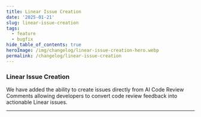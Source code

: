 ```yaml
---
title: Linear Issue Creation
date: '2025-01-21'
slug: linear-issue-creation
tags:
  - feature
  - bugfix
hide_table_of_contents: true
heroImage: /img/changelog/linear-issue-creation-hero.webp
permalink: /changelog/linear-issue-creation
---
```


### Linear Issue Creation

We have added the ability to create issues directly from AI Code Review Comments allowing developers to convert code review feedback into actionable Linear issues.

---
